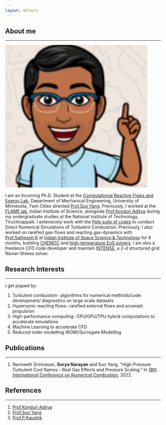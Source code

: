 ```yaml
---
layout: default
---
```


## About me 
---
<img class="profile-picture" src="profile.jpg">

I am an Incoming Ph.D. Student at the [Computational Reactive Flows and Energy Lab](https://crfel.umn.edu/), Department of Mechanical Engineering, University of Minnesota, Twin Cities directed [Prof.Suo Yang](https://cse.umn.edu/me/suo-yang). Previously, I worked at the [FLAME lab](http://cds.iisc.ac.in/faculty/konduriadi/), Indian Institute of Science, alongside [Prof.Konduri Aditya](https://cds.iisc.ac.in/people/faculty/name/konduri-aditya/) during my undergraduate studies at the National Institute of Technology, Tiruchirappalli. I extensively work with the [Pele suite of codes](https://amrex-combustion.github.io/) to conduct Direct Numerical Simulations of Turbulent Combustion. Previously, I also worked on rarefied gas-flows and reacting gas-dynamics with [Prof.Satheesh K](https://www.iist.ac.in/aerospace/satheeshk) at [Indian Institute of Space Science & Technology](https://www.iist.ac.in/aboutus/institute) for 6 months, building [CHEMOC](https://github.com/RSuryaNarayan/CHEMOC) and [high-temperature EoS solvers](https://github.com/RSuryaNarayan/High-Temperature-Gas-Dynamics). I am also a freelance CFD code developer and maintain [INTENSE](https://github.com/RSuryaNarayan/INT--E--NSE), a 2-d structured grid Navier-Stokes solver.

## Research Interests
---
I get piqued by:
1. Turbulent combustion- algorithms for numerical methods/code development/ diagnostics on large scale datasets
2. Hypersonic reacting flows- rarefied external flows and scramjet propulsion
3. High-performance computing- CPU/GPU/TPU hybrid computations to accelerate simulations  
4. Machine Learning to accelerate CFD
5. Reduced order modelling (ROM)/Surrogate Modelling

## Publications
---
1. Navneeth Srinivasan, **Surya Narayan** and Suo Yang. "High Pressure Turbulent Cool flames - Real Gas Effects and Pressure Scaling." In [*18th International Conference on Numerical Combustion*](https://www.combustioninstitute.org/ci-event/international-meeting-on-numerical-combustion/), 2022.

## References
---
1. [Prof.Konduri Aditya](http://cds.iisc.ac.in/faculty/konduriadi/)
2. [Prof.Suo Yang](https://crfel.umn.edu/)
3. [Prof.P.Kaushik](https://www.nitt.edu/home/academics/departments/mech/faculty/pkaushik/)
